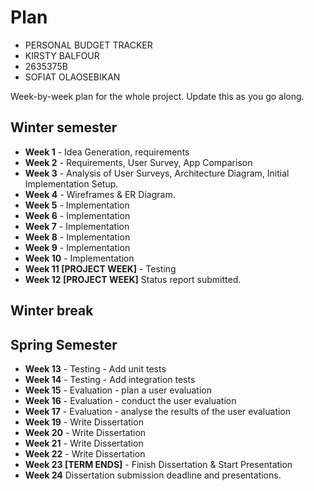 # Plan

* PERSONAL BUDGET TRACKER
* KIRSTY BALFOUR
* 2635375B
* SOFIAT OLAOSEBIKAN

Week-by-week plan for the whole project. Update this as you go along.

## Winter semester

* **Week 1** - Idea Generation, requirements
* **Week 2** - Requirements, User Survey, App Comparison
* **Week 3** - Analysis of User Surveys, Architecture Diagram, Initial Implementation Setup.
* **Week 4** - Wireframes & ER Diagram.
* **Week 5** - Implementation
* **Week 6** - Implementation
* **Week 7** - Implementation
* **Week 8** - Implementation
* **Week 9** - Implementation
* **Week 10** - Implementation
* **Week 11 [PROJECT WEEK]** - Testing
* **Week 12 [PROJECT WEEK]** Status report submitted.

## Winter break

## Spring Semester

* **Week 13** - Testing - Add unit tests
* **Week 14** - Testing - Add integration tests
* **Week 15** - Evaluation - plan a user evaluation
* **Week 16** - Evaluation - conduct the user evaluation
* **Week 17** - Evaluation - analyse the results of the user evaluation
* **Week 19** - Write Dissertation
* **Week 20** - Write Dissertation
* **Week 21** - Write Dissertation
* **Week 22** - Write Dissertation
* **Week 23 [TERM ENDS]** - Finish Dissertation & Start Presentation
* **Week 24** Dissertation submission deadline and presentations.

